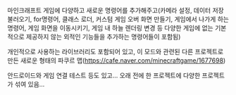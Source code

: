 마인크래프트 게임에 다양하고 새로운 명령어를 추가해주고(카메라 설정, 데이터 저장 불러오기, for명령어, 클래스 로더, 커스텀 게임 오버 화면 만들기, 게임에서 나가게 하는 명령어, 게임 화면을 이동시키기, 게임 내 하늘 렌더링 변경 등 다양한 게임에 없는 기본적으로 제공하지 않는 외적인 기능들을 추가하는 명령어들이 포함됨)

개인적으로 사용하는 라이브러리도 포함되어 있고, 이 모드와 관련된 다른 프로젝트로 만든 새로운 형태의 파쿠르 맵(https://cafe.naver.com/minecraftgame/1677698)

안드로이드와 게임 연결 테스트 등도 있고... 오래 전에 한 프로젝트에 다양한 프로젝트가 섞여 있음...
